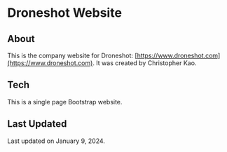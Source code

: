 # Droneshot Website 

## About

This is the company website for Droneshot: [https://www.droneshot.com](https://www.droneshot.com). It was created by Christopher Kao. 

## Tech

This is a single page Bootstrap website.

## Last Updated

Last updated on January 9, 2024.
